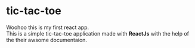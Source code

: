 # tic-tac-toe
Woohoo this is my first react app.<br/>
This is a simple tic-tac-toe application made with **ReactJs** with the help of the their awsome documentaion. 
